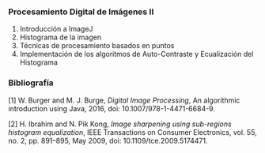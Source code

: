 ### Procesamiento Digital de Imágenes II
1. Introducción a ImageJ
2. Histograma de la imagen
3. Técnicas de procesamiento basados en puntos
4. Implementación de los algoritmos de Auto-Contraste y Ecualización del Histograma

### Bibliografía
[1] W. Burger and M. J. Burge, *Digital Image Processing*, An algorithmic introduction using Java, 2016, doi: 10.1007/978-1-4471-6684-9.

[2] H. Ibrahim and N. Pik Kong, *Image sharpening using sub-regions histogram equalization*, IEEE Transactions on Consumer Electronics, vol. 55, no. 2, pp. 891–895, May 2009, doi: 10.1109/tce.2009.5174471.

